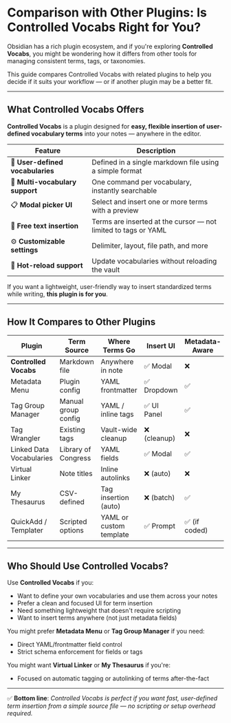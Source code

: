 # Comparison with Other Plugins: Is Controlled Vocabs Right for You?

Obsidian has a rich plugin ecosystem, and if you're exploring **Controlled Vocabs**, you might be wondering how it differs from other tools for managing consistent terms, tags, or taxonomies.

This guide compares Controlled Vocabs with related plugins to help you decide if it suits your workflow — or if another plugin may be a better fit.

---

## What Controlled Vocabs Offers

**Controlled Vocabs** is a plugin designed for **easy, flexible insertion of user-defined vocabulary terms** into your notes — anywhere in the editor.

| Feature                        | Description |
|-------------------------------|-------------|
| 🧾 **User-defined vocabularies** | Defined in a single markdown file using a simple format |
| 🧠 **Multi-vocabulary support** | One command per vocabulary, instantly searchable |
| 📋 **Modal picker UI**         | Select and insert one or more terms with a preview |
| 📝 **Free text insertion**     | Terms are inserted at the cursor — not limited to tags or YAML |
| ⚙️ **Customizable settings**   | Delimiter, layout, file path, and more |
| 🔄 **Hot-reload support**      | Update vocabularies without reloading the vault |

If you want a lightweight, user-friendly way to insert standardized terms while writing, **this plugin is for you**.

---

## How It Compares to Other Plugins

| Plugin                     | Term Source        | Where Terms Go         | Insert UI     | Metadata-Aware | Tag-Specific | Custom Vocab | External Source | Notes |
|---------------------------|--------------------|-------------------------|---------------|----------------|--------------|---------------|------------------|-------|
| **Controlled Vocabs**     | Markdown file       | Anywhere in note        | ✅ Modal       | ❌              | ✅ (if used)  | ✅             | ❌                | Flexible and editor-first |
| Metadata Menu             | Plugin config       | YAML frontmatter        | ✅ Dropdown    | ✅              | ✅            | ✅             | ❌                | Metadata enforcement |
| Tag Group Manager         | Manual group config | YAML / inline tags      | ✅ UI Panel    | ✅              | ✅            | ✅             | ❌                | Tag input assistant |
| Tag Wrangler              | Existing tags       | Vault-wide cleanup      | ❌ (cleanup)   | ❌              | ✅            | ❌             | ❌                | For tag maintenance |
| Linked Data Vocabularies | Library of Congress | YAML fields             | ✅ Modal       | ✅              | ❌            | ❌             | ✅ LOC-only       | For library cataloging |
| Virtual Linker            | Note titles         | Inline autolinks        | ❌ (auto)      | ❌              | ❌            | ✅ (notes)     | ❌                | Content autolinker |
| My Thesaurus              | CSV-defined         | Tag insertion (auto)    | ❌ (batch)     | ✅              | ✅            | ✅             | ❌                | Passive tagging tool |
| QuickAdd / Templater      | Scripted options    | YAML or custom template | ✅ Prompt      | ✅ (if coded)   | ✅            | ✅             | ❌                | Flexible but technical |

---

## Who Should Use Controlled Vocabs?

Use **Controlled Vocabs** if you:
- Want to define your own vocabularies and use them across your notes
- Prefer a clean and focused UI for term insertion
- Need something lightweight that doesn't require scripting
- Want to insert terms anywhere (not just metadata fields)

You might prefer **Metadata Menu** or **Tag Group Manager** if you need:
- Direct YAML/frontmatter field control
- Strict schema enforcement for fields or tags

You might want **Virtual Linker** or **My Thesaurus** if you're:
- Focused on automatic tagging or autolinking of terms after-the-fact

---

✅ **Bottom line**: *Controlled Vocabs is perfect if you want fast, user-defined term insertion from a simple source file — no scripting or setup overhead required.*